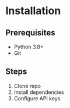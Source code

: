 # Installation

## Prerequisites
- Python 3.8+
- Git

## Steps
1. Clone repo
2. Install dependencies
3. Configure API keys